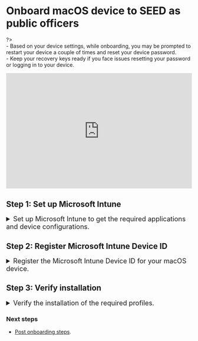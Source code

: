 # Onboard macOS device to SEED as public officers

<!-- This page is linked in the TechPass portal-Register Intune Device ID, so please do not rename this file. -->

?> <br>- Based on your device settings, while onboarding, you may be prompted to restart your device a couple of times and reset your device password.<br>- Keep your recovery keys ready if you face issues resetting your password or logging in to your device.


<!-- 
<ifigure>
<iframe title="YouTubeVideoPlayer" src="https://www.youtube.com/embed/P9R5RiMpaVU?showinfo=0" height="640" width="960" frameborder="0" allow="accelerometer; autoplay; encrypted-media; gyroscope; picture-in-picture" allowfullscreen></iframe>
</ifigure>
-->

<div style="position:relative;padding-bottom:56.25%;padding-top:30px;height:0;overflow:hidden;">
<iframe style="position:absolute;top:0;left:0;width:100%;height:100%;" src="https://www.youtube.com/embed/P9R5RiMpaVU" title="YouTube video player" frameborder="0" allow="accelerometer; autoplay; clipboard-write; encrypted-media; gyroscope; picture-in-picture; web-share" allowfullscreen="true"></iframe>
</div>


## Step 1: Set up Microsoft Intune

<details>
  <summary style="font-size:18px">Set up Microsoft Intune to get the required applications and device configurations.</summary>

  - Go to [Microsoft Intune documentation](https://learn.microsoft.com/en-us/mem/intune/user-help/enroll-your-device-in-intune-macos-cp) and follow the instructions on this page to complete the following:

   a. Download and install Company Portal.

   b. Enroll your Mac device.

  
</details>

## Step 2: Register Microsoft Intune Device ID

<details>
  <summary style="font-size:18px">Register the Microsoft Intune Device ID for your macOS device.</summary><br>

1. Open **Terminal** and run the following commands:

```
intune_id="$(security find-certificate -a /Library/Keychains/System.keychain | egrep -B 4 '\"issu\"<blob>=.+MICROSOFT INTUNE MDM DEVICE CA' | grep alis | cut -d '"' -f 4)"
if [ -z "$intune_id" ]
then
    echo "Intune ID not found"
    return
fi

num_candidates="$(echo "$intune_id" | wc -l | xargs echo -n)"
if [ "$num_candidates" -eq 1 ]
then
    echo "$intune_id"
    return
fi

old_ifs="$IFS"
IFS='\n'
actual_id="Intune ID not found"
curr_latest_end_date_unix=0
while read id
do
    end_date="$(security find-certificate -c "$id" -p /Library/Keychains/System.keychain | openssl x509 -noout -enddate | cut -d '=' -f 2)"
    end_date_unix="$(date -j -f "%b %e %H:%M:%S %Y %Z" "$end_date" "+%s")"
    if [ "$end_date_unix" -ge "$curr_latest_end_date_unix" ]
    then
        actual_id="$id"
        curr_latest_end_date_unix="$end_date_unix"
    fi
done <<< "$intune_id"

IFS="$old_ifs"
echo "$actual_id"
```
2. Take note of the Intune Device ID that is displayed on the Terminal window.

3. Choose the appropriate method to register your Intune Device ID:

    a. If you only have a **SE GSIB** device, submit a [support request](https://go.gov.sg/seed-techpass-support) to register your Intune Device ID and skip rest of the steps. Within two hours, you should receive the successfully onboarded email. 

    b. If you have a **non-SE GSIB** device, log in to the [TechPass portal](https://portal.techpass.gov.sg/secure/account/profile).

4. On the TechPass portal, at the top right, go to your user name and click **My Account**. Your **Profile** details are displayed. 
5. Click **Onboard device to SEED** and follow the on-screen instructions to submit this Intune Device ID.

  <img src="./images/enter-intune-device-id.png">

  You will receive the following confirmation message.

  <img src="./images/ack-of-intune-device-id.png">

  Your Internet Device record is listed under the **SEED Devices** with the following details:

    - Device name
    - Operating system of the device
    - Serial number
    - Intune Device ID
    - Date and time when the onboarding was trigerred or when the device was successfully onboarded
    - Onboarding status

  ![macos-device-listed-tp-portal](../images/macos-device-listed-tp-portal.png)

6. Ensure the device you are onboarding is connected to the Internet so that Intune is able to install the required software and configurations.

7. After 30-60 minutes, check your inbox (organisational email address) to see if you have received any email regarding your onboarding status.

8. Choose the appropriate step:

   a. If you have received a successfully onboarded email, skip rest of the steps in this section and proceed to [Step 3: Verify installation](#step-3-verify-installation).

   b. If you have received a failed onboarding email, complete the below steps.

9. Refer to the following table to know about the possible onboarding status and the action required by you.

| Status | Description | Action required |
|---| ---| ---|
| **triggered, waiting for software installation (step 1 of 2)**| Your SEED onboarding has been triggered on the device and is waiting for the software installation to be completed. | When you click the refresh button after a successful software installation, the status changes to **software installed, waiting for backend onboarding (step 2 of 2)**.|
| **software installed, waiting for backend onboarding (step 2 of 2)**| Required software has been installed on the device and waiting for backend onboarding.  | When you click the refresh button after a successful backend onboarding, the status changes to **onboarded** . |
| **onboarded** | Your SEED onboarding is successful. | Go to step 8 in this section.  |
| **failed(*Reason for failure*)** | Your SEED onboarding failed due to the  error mentioned within the parentheses. | Action required to resolve this failure is generally mentioned in the parentheses. Complete the suggested action required by you. |

10. Check your inbox (organisational email address) to see if you have received the successfully onboarded email.

?> If you don't receive this email after two hours, submit an [incident request](https://go.gov.sg/seed-techpass-support).

 

</details>

## Step 3: Verify installation

<details>
  <summary style="font-size:18px">Verify the  installation of the required profiles.</summary><br>

1. Go to the **Apple menu** > **System Settings** > **Privacy and Security**.
2. Select **Profiles** on the right pane. You should be able to see the following profiles.
<ul style="list-style-type: disc; margin-left: -3px;">
  <li style="margin-bottom:-20px">Credential Profile</li>
  <li style="margin-bottom:-20px">Custom Preferences Profile - com.cloudflare.warp</li>
  <li style="margin-bottom:-20px">Custom Preferences Profile - com.microsoft.wdav</li>
  <li style="margin-bottom:-20px">GCC2 ATP Full Disk Access</li>
  <li style="margin-bottom:-20px">GCC2 ATP Kernel Extensions - Custom</li>
  <li style="margin-bottom:-20px">GCC2 ATP Network Filter</li>
  <li style="margin-bottom:-20px">GCC2 ATP Notifications</li>
  <li style="margin-bottom:-20px">GCC2 ATP Onboarding</li>
  <li style="margin-bottom:-20px">Intune MDM Agent SCEP Profile</li>
  <li style="margin-bottom:-20px">Management Profile</li>
  <li style="margin-bottom:-20px">Passcode Profile</li>
  <li style="margin-bottom:-20px">Privacy Preferences Policy Profile</li>
  <li>System Extension Profile</li>
  </ul>

  </details>

### Next steps

- [Post onboarding steps](post-onboarding-instructions/post-onboarding-steps-and-verification).

 <!--
  <img src="./images/macos-get-intune-device-id-new.png">
  -->